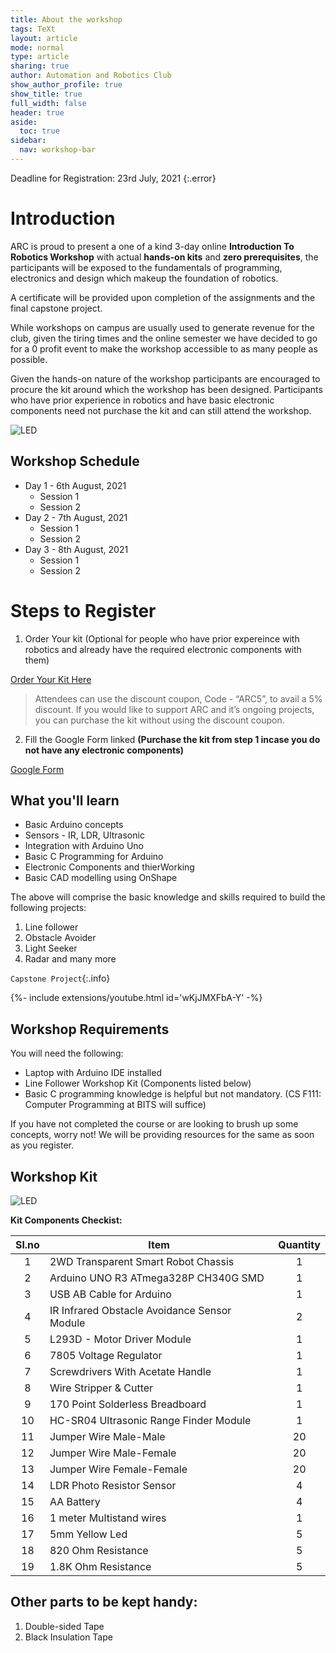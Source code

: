 ```yaml
---
title: About the workshop
tags: TeXt
layout: article
mode: normal
type: article
sharing: true
author: Automation and Robotics Club
show_author_profile: true
show_title: true
full_width: false
header: true
aside:
  toc: true
sidebar:
  nav: workshop-bar	
---
```

Deadline for Registration: 23rd July, 2021
{:.error}
# Introduction
ARC is proud to present a one of a kind 3-day online **Introduction To Robotics Workshop** with actual **hands-on kits** and **zero prerequisites**, the participants will be exposed to the fundamentals of programming, electronics and design which makeup the foundation of robotics.

A certificate will be provided upon completion of the assignments and the final capstone project.  

While workshops on campus are usually used to generate revenue for the club, given the tiring times and the online semester we have decided to go for a 0 profit event to make the workshop accessible to as many people as possible.

Given the hands-on nature of the workshop participants are encouraged to procure the kit around which the workshop has been designed. Participants who have prior experience in robotics and have basic electronic components need not purchase the kit and can still attend the workshop. 


<img src="{{site.baseurl}}/assets/images/resources/Day 0/poster.jpeg" alt="LED" width=auto height=auto>

## Workshop Schedule 
- Day 1 - 6th August, 2021
  - Session 1
  - Session 2
- Day 2 - 7th August, 2021
  - Session 1
  - Session 2
- Day 3 - 8th August, 2021
  - Session 1
  - Session 2 

# Steps to Register 

1) Order Your kit (Optional for people who have prior expereince with robotics and already have the required electronic components with them)


<a class="button button--primary button--rounded button--xl" href="https://rees52.com/chasis/5105-2wd-transparent-smart-motor-robot-car-chassis-kit-with-arduino-board-kt1339">Order Your Kit Here</a>

>Attendees can use the discount coupon, Code - “ARC5”, to avail a 5% discount. If you would like to support ARC and it’s ongoing projects, you can purchase the kit without using the discount coupon.

2) Fill the Google Form linked **(Purchase the kit from step 1 incase you do not have any electronic components)**



<a class="button button--primary button--rounded button--xl" href="https://forms.gle/94hF4R5tGgKZiAfK9">Google Form</a>



## What you'll learn
- Basic Arduino concepts
- Sensors - IR, LDR, Ultrasonic
- Integration with Arduino Uno
- Basic C Programming for Arduino
- Electronic Components and thierWorking
- Basic CAD modelling using OnShape

The above will comprise the basic knowledge and skills required to build the following projects:

1. Line follower
2. Obstacle Avoider
3. Light Seeker
4. Radar and many more

`Capstone Project`{:.info}
<div>{%- include extensions/youtube.html id='wKjJMXFbA-Y' -%}</div>

## Workshop Requirements
You will need the following:
- Laptop with Arduino IDE installed
- Line Follower Workshop Kit (Components listed below)
- Basic C programming knowledge is helpful but not mandatory. (CS F111: Computer Programming at BITS will suffice)

If you have not completed the course or are looking to brush up some concepts, worry not! We will be providing resources for the same as soon as you register.

## Workshop Kit

<img src="{{site.baseurl}}/assets/images/resources/Day 0/kit.jpg" alt="LED" width=auto height=auto>


**Kit Components Checkist:** 

| Sl.no | Item                                         | Quantity |
|:-----:|----------------------------------------------|:--------:|
|   1   | 2WD Transparent Smart Robot Chassis          |     1    |
|   2   | Arduino UNO R3 ATmega328P CH340G SMD         |     1    |
|   3   | USB AB Cable for Arduino                     |     1    |
|   4   | IR Infrared Obstacle Avoidance Sensor Module |     2    |
|   5   | L293D - Motor Driver Module                  |     1    |
|   6   | 7805 Voltage Regulator                       |     1    |
|   7   | Screwdrivers With Acetate Handle             |     1    |
|   8   | Wire Stripper & Cutter                       |     1    |
|   9   | 170 Point Solderless Breadboard              |     1    |
|   10  | HC-SR04 Ultrasonic Range Finder Module       |     1    |
|   11  | Jumper Wire Male-Male                        |    20    |
|   12  | Jumper Wire Male-Female                      |    20    |
|   13  | Jumper Wire Female-Female                    |    20    |
|   14  | LDR Photo Resistor Sensor                    |     4    |
|   15  | AA Battery	                                 |     4    |
|   16  | 1 meter Multistand wires                     |     1    |
|   17  | 5mm Yellow Led                               |     5    |
|   18  | 820 Ohm Resistance                           |     5    |
|   19  | 1.8K Ohm Resistance                          |     5    |


## Other parts to be kept handy: 

1. Double-sided Tape
2. Black Insulation Tape




